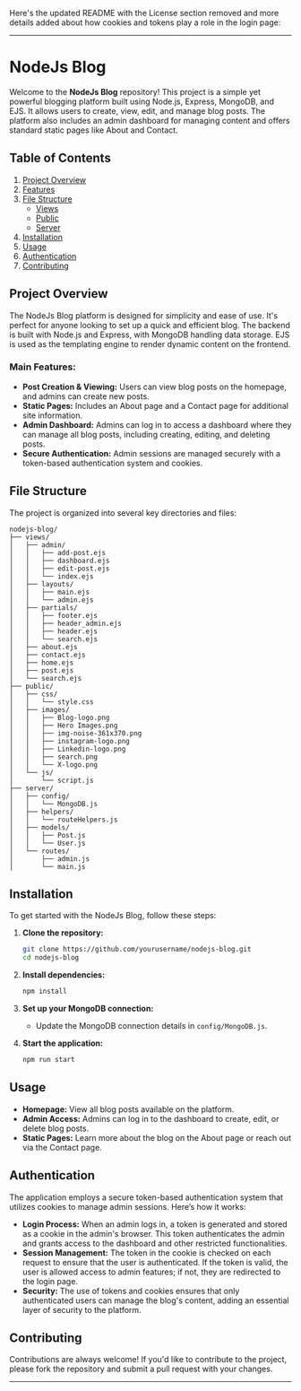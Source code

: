 Here's the updated README with the License section removed and more details added about how cookies and tokens play a role in the login page:

---

# NodeJs Blog

Welcome to the **NodeJs Blog** repository! This project is a simple yet powerful blogging platform built using Node.js, Express, MongoDB, and EJS. It allows users to create, view, edit, and manage blog posts. The platform also includes an admin dashboard for managing content and offers standard static pages like About and Contact.

## Table of Contents

1. [Project Overview](#project-overview)
2. [Features](#features)
3. [File Structure](#file-structure)
    - [Views](#views)
    - [Public](#public)
    - [Server](#server)
4. [Installation](#installation)
5. [Usage](#usage)
6. [Authentication](#authentication)
7. [Contributing](#contributing)

## Project Overview

The NodeJs Blog platform is designed for simplicity and ease of use. It's perfect for anyone looking to set up a quick and efficient blog. The backend is built with Node.js and Express, with MongoDB handling data storage. EJS is used as the templating engine to render dynamic content on the frontend.

### Main Features:
- **Post Creation & Viewing:** Users can view blog posts on the homepage, and admins can create new posts.
- **Static Pages:** Includes an About page and a Contact page for additional site information.
- **Admin Dashboard:** Admins can log in to access a dashboard where they can manage all blog posts, including creating, editing, and deleting posts.
- **Secure Authentication:** Admin sessions are managed securely with a token-based authentication system and cookies.

## File Structure

The project is organized into several key directories and files:

```
nodejs-blog/
├── views/
│   ├── admin/
│   │   ├── add-post.ejs
│   │   ├── dashboard.ejs
│   │   ├── edit-post.ejs
│   │   └── index.ejs
│   ├── layouts/
│   │   ├── main.ejs
│   │   └── admin.ejs
│   ├── partials/
│   │   ├── footer.ejs
│   │   ├── header_admin.ejs
│   │   ├── header.ejs
│   │   └── search.ejs
│   ├── about.ejs
│   ├── contact.ejs
│   ├── home.ejs
│   ├── post.ejs
│   └── search.ejs
├── public/
│   ├── css/
│   │   └── style.css
│   ├── images/
│   │   ├── Blog-logo.png
│   │   ├── Hero Images.png
│   │   ├── img-noise-361x370.png
│   │   ├── instagram-logo.png
│   │   ├── Linkedin-logo.png
│   │   ├── search.png
│   │   └── X-logo.png
│   └── js/
│       └── script.js
├── server/
│   ├── config/
│   │   └── MongoDB.js
│   ├── helpers/
│   │   └── routeHelpers.js
│   ├── models/
│   │   ├── Post.js
│   │   └── User.js
│   └── routes/
│       ├── admin.js
│       └── main.js
```

## Installation

To get started with the NodeJs Blog, follow these steps:

1. **Clone the repository:**
   ```bash
   git clone https://github.com/yourusername/nodejs-blog.git
   cd nodejs-blog
   ```

2. **Install dependencies:**
   ```bash
   npm install
   ```

3. **Set up your MongoDB connection:**
   - Update the MongoDB connection details in `config/MongoDB.js`.

4. **Start the application:**
   ```bash
   npm run start
   ```

## Usage

- **Homepage:** View all blog posts available on the platform.
- **Admin Access:** Admins can log in to the dashboard to create, edit, or delete blog posts.
- **Static Pages:** Learn more about the blog on the About page or reach out via the Contact page.

## Authentication

The application employs a secure token-based authentication system that utilizes cookies to manage admin sessions. Here’s how it works:

- **Login Process:** When an admin logs in, a token is generated and stored as a cookie in the admin's browser. This token authenticates the admin and grants access to the dashboard and other restricted functionalities.
- **Session Management:** The token in the cookie is checked on each request to ensure that the user is authenticated. If the token is valid, the user is allowed access to admin features; if not, they are redirected to the login page.
- **Security:** The use of tokens and cookies ensures that only authenticated users can manage the blog's content, adding an essential layer of security to the platform.

## Contributing

Contributions are always welcome! If you'd like to contribute to the project, please fork the repository and submit a pull request with your changes.

---
